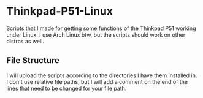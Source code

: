 # Thinkpad-P51-Linux
Scripts that I made for getting some functions of the Thinkpad P51 working under Linux. I use Arch Linux btw, but the scripts should work on other distros as well.

## File Structure
I will upload the scripts according to the directories I have them installed in. I don't use relative file paths, but I will add a comment on the end of the lines that need to be changed for your file path.
